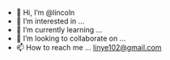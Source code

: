 - 👋 Hi, I’m @lincoln
- 👀 I’m interested in ...
- 🌱 I’m currently learning ...
- 💞️ I’m looking to collaborate on ...
- 📫 How to reach me ... linye102@gmail.com
